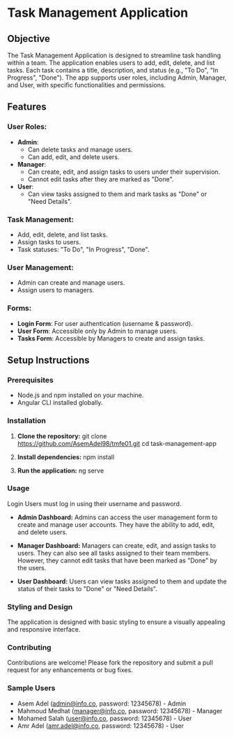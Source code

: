 # Task Management Application

## Objective

The Task Management Application is designed to streamline task handling within a team. The application enables users to add, edit, delete, and list tasks. Each task contains a title, description, and status (e.g., "To Do", "In Progress", "Done"). The app supports user roles, including Admin, Manager, and User, with specific functionalities and permissions.

## Features

### User Roles:
- **Admin**:
  - Can delete tasks and manage users.
  - Can add, edit, and delete users.
- **Manager**:
  - Can create, edit, and assign tasks to users under their supervision.
  - Cannot edit tasks after they are marked as "Done".
- **User**:
  - Can view tasks assigned to them and mark tasks as "Done" or "Need Details".

### Task Management:
- Add, edit, delete, and list tasks.
- Assign tasks to users.
- Task statuses: "To Do", "In Progress", "Done".

### User Management:
- Admin can create and manage users.
- Assign users to managers.

### Forms:
- **Login Form**: For user authentication (username & password).
- **User Form**: Accessible only by Admin to manage users.
- **Tasks Form**: Accessible by Managers to create and assign tasks.

## Setup Instructions

### Prerequisites

- Node.js and npm installed on your machine.
- Angular CLI installed globally.

### Installation

1. **Clone the repository:**
   git clone https://github.com/AsemAdel98/tmfe01.git
   cd task-management-app

2. **Install dependencies:**
   npm install
   

3. **Run the application:**
   ng serve
   
### Usage
Login
Users must log in using their username and password.

- **Admin Dashboard:**
Admins can access the user management form to create and manage user accounts. They have the ability to add, edit, and delete users.

- **Manager Dashboard:**
Managers can create, edit, and assign tasks to users. They can also see all tasks assigned to their team members. However, they cannot edit tasks that have been marked as "Done" by the users.

- **User Dashboard:**
Users can view tasks assigned to them and update the status of their tasks to "Done" or "Need Details".

### Styling and Design
The application is designed with basic styling to ensure a visually appealing and responsive interface.

### Contributing
Contributions are welcome! Please fork the repository and submit a pull request for any enhancements or bug fixes.

### Sample Users
- Asem Adel (admin@info.co, password: 12345678) - Admin
- Mahmoud Medhat (manager@info.co, password: 12345678) - Manager
- Mohamed Salah (user@info.co, password: 12345678) - User
- Amr Adel (amr.adel@info.co, password: 12345678) - User
